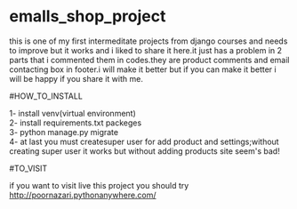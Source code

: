 # emalls_shop_project
this is one of my first intermeditate projects from django courses and needs to improve but it works and i liked to share it here.it just has a problem in 2 parts that i commented them in codes.they are product comments and email contacting box in footer.i will make it better but if you can make it better i will be happy if you share it with me.

#HOW_TO_INSTALL

1- install venv(virtual environment)             
2- install requirements.txt packeges          
3- python manage.py migrate            
4- at last you must createsuper user for add product and settings;without creating super user it works but without adding products site seem's bad!

#TO_VISIT

if you want to visit live this project you should try http://poornazari.pythonanywhere.com/
